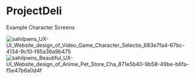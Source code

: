 # ProjectDeli

Example Character Screens

![sahilpwns_UX-UI_Website_design_of_Video_Game_Character_Selectio_683e7fa4-67bc-4134-9c10-f85a36a9b475](https://github.com/SahilBamb/ProjectDeli/assets/42818731/ccf7e973-a6c3-4ae2-bc13-91cb98e045c1)
![sahilpwns_Beautiful_UX-UI_Website_design_of_Anime_Pet_Store_Cha_871e5b40-9b58-49be-b6fa-f5e47b6a0d4f](https://github.com/SahilBamb/ProjectDeli/assets/42818731/7bfee838-f305-4448-a745-0692a4e05d0d)
